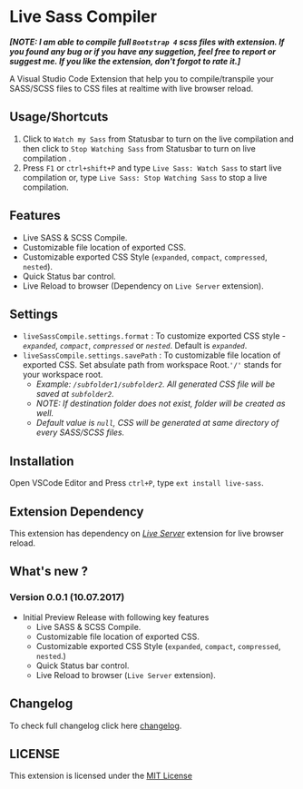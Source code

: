 # Live Sass Compiler

**_[NOTE: I am able to compile full `Bootstrap 4` scss files with extension. If you found any bug or if you have any suggetion, feel free to report or suggest me. If you like the extension, don't forgot to rate it.]_**

A Visual Studio Code Extension that help you to compile/transpile your SASS/SCSS files to CSS files at realtime with live browser reload.

## Usage/Shortcuts
1. Click to `Watch my Sass` from Statusbar to turn on the live compilation and then click to `Stop Watching Sass` from Statusbar to turn on live compilation .
2. Press `F1` or `ctrl+shift+P` and type `Live Sass: Watch Sass` to start live compilation or, type `Live Sass: Stop Watching Sass` to stop a live compilation.

## Features
* Live SASS & SCSS Compile.
* Customizable file location of exported CSS.
* Customizable exported CSS Style (`expanded`, `compact`, `compressed`, `nested`).
* Quick Status bar control.
* Live Reload to browser (Dependency on `Live Server` extension).

## Settings
* `liveSassCompile.settings.format` : To customize exported CSS style - _`expanded`_, _`compact`_, _`compressed`_ or _`nested`_. Default is  _`expanded`_.
* `liveSassCompile.settings.savePath` : To customizable file location of exported CSS. Set absulate path from workspace Root.`'/'` stands for your workspace root.
    * _Example: `/subfolder1/subfolder2`. All generated CSS file will be saved at `subfolder2`._
    * _NOTE: If destination folder does not exist, folder will be created as well._ 
    * _Default value is `null`, CSS will be generated at same directory of every SASS/SCSS files._


## Installation
Open VSCode Editor and Press `ctrl+P`, type `ext install live-sass`.

## Extension Dependency 
This extension has dependency on _[Live Server](https://marketplace.visualstudio.com/items?itemName=ritwickdey.LiveServer)_ extension for live browser reload.

## What's new ?
### Version 0.0.1 (10.07.2017)
* Initial Preview Release with following key features 
    * Live SASS & SCSS Compile.
    * Customizable file location of exported CSS.
    * Customizable exported CSS Style (`expanded`, `compact`, `compressed`, `nested`.)
    * Quick Status bar control.
    * Live Reload to browser (`Live Server` extension).

## Changelog
To check full changelog click here [changelog](CHANGELOG.md).

## LICENSE
This extension is licensed under the [MIT License](LICENSE)